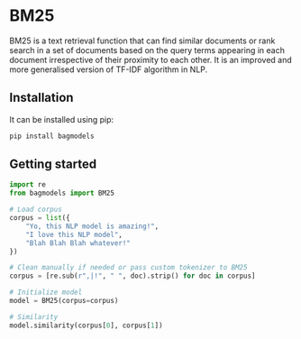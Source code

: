 # BM25
BM25 is a text retrieval function that can find similar documents or rank search in a set of documents based on the query terms appearing in each document irrespective of their proximity to each other. It is an improved and more generalised version of TF-IDF algorithm in NLP.

## Installation
It can be installed using pip:
```zsh
pip install bagmodels
```

## Getting started

```py
import re
from bagmodels import BM25

# Load corpus
corpus = list({
    "Yo, this NLP model is amazing!",
    "I love this NLP model",
    "Blah Blah Blah whatever!"
})

# Clean manually if needed or pass custom tokenizer to BM25
corpus = [re.sub(r",|!", " ", doc).strip() for doc in corpus]

# Initialize model
model = BM25(corpus=corpus)

# Similarity
model.similarity(corpus[0], corpus[1])

```